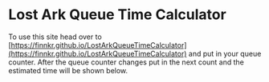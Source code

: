 # Lost Ark Queue Time Calculator

To use this site head over to [https://finnkr.github.io/LostArkQueueTimeCalculator](https://finnkr.github.io/LostArkQueueTimeCalculator) and put in your queue counter. After the queue counter changes put in the next count and the estimated time will be shown below.

